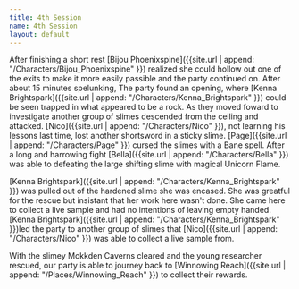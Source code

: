 ```yaml
---
title: 4th Session
name: 4th Session
layout: default
---
```


After finishing a short rest [Bijou Phoenixspine]({{site.url | append: "/Characters/Bijou_Phoenixspine" }}) realized she could hollow out one of the exits to make it more easily passible and the party continued on. After about 15 minutes spelunking, The party found an opening, where [Kenna Brightspark]({{site.url | append: "/Characters/Kenna_Brightspark" }}) could be seen trapped in what appeared to be a rock. As they moved foward to investigate another group of slimes descended from the ceiling and attacked. [Nico]({{site.url | append: "/Characters/Nico" }}), not learning his lessons last time, lost another shortsword in a sticky slime. [Page]({{site.url | append: "/Characters/Page" }}) cursed the slimes with a Bane spell. After a long and harrowing fight [Bella]({{site.url | append: "/Characters/Bella" }}) was able to defeating the large shifting slime with magical Unicorn Flame. 

[Kenna Brightspark]({{site.url | append: "/Characters/Kenna_Brightspark" }}) was pulled out of the hardened slime she was encased. She was greatful for the rescue but insistant that her work here wasn't done. She came here to collect a live sample and had no intentions of leaving empty handed. [Kenna Brightspark]({{site.url | append: "/Characters/Kenna_Brightspark" }})led the party to another group of slimes that [Nico]({{site.url | append: "/Characters/Nico" }}) was able to collect a live sample from. 

With the slimey Mokkden Caverns cleared and the young researcher rescued, our party is able to journey back to [Winnowing Reach]({{site.url | append: "/Places/Winnowing_Reach" }}) to collect their rewards.
